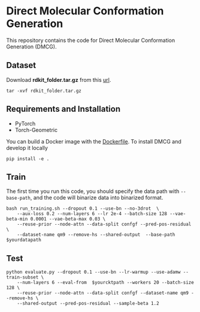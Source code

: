 # Direct Molecular Conformation Generation 
This repository contains the code for Direct Molecular Conformation Generation (DMCG).
## Dataset 
Download **rdkit_folder.tar.gz** from this [url](https://dataverse.harvard.edu/dataset.xhtml?persistentId=doi:10.7910/DVN/JNGTDF).
```shell
tar -xvf rdkit_folder.tar.gz
```

## Requirements and Installation
* PyTorch
* Torch-Geometric

You can build a Docker image with the [Dockerfile](Dockerfile).
To install DMCG and develop it locally
```shell
pip install -e . 
```

## Train
The first time you run this code, you should specify the data path with `--base-path`, and the code will binarize data into binarized format.
```shell
bash run_training.sh --dropout 0.1 --use-bn --no-3drot  \
    --aux-loss 0.2 --num-layers 6 --lr 2e-4 --batch-size 128 --vae-beta-min 0.0001 --vae-beta-max 0.03 \
    --reuse-prior --node-attn --data-split confgf --pred-pos-residual \
    --dataset-name qm9 --remove-hs --shared-output  --base-path $yourdatapath
```
## Test
```shell
python evaluate.py --dropout 0.1 --use-bn --lr-warmup --use-adamw --train-subset \
    --num-layers 6 --eval-from  $yourcktpath --workers 20 --batch-size 128 \
    --reuse-prior --node-attn --data-split confgf --dataset-name qm9 --remove-hs \
    --shared-output --pred-pos-residual --sample-beta 1.2
```